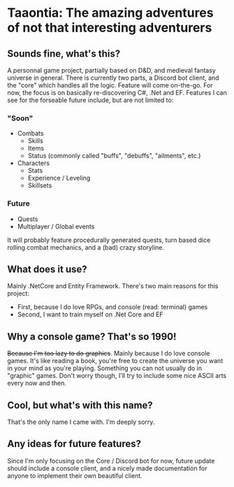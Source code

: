 # Taaontia: The amazing adventures of not that interesting adventurers


## Sounds fine, what's this?

A personnal game project, partially based on D&D, and medieval fantasy universe in general.
There is currently two parts, a Discord bot client, and the "core" which handles all the logic.
Feature will come on-the-go. For now, the focus is on basically re-discovering C#, .Net and EF.
Features I can see for the forseable future include, but are not limited to:
### "Soon"
- Combats
  - Skills
  - Items
  - Status (commonly called "buffs", "debuffs", "ailments", etc.)
- Characters
  - Stats
  - Experience / Leveling
  - Skillsets
### Future
- Quests
- Multiplayer / Global events

It will probably feature procedurally generated quests, turn based dice rolling combat mechanics, and a (bad) crazy storyline.


## What does it use?

Mainly .NetCore and Entity Framework. There's two main reasons for this project:
- First, because I do love RPGs, and console (read: terminal) games
- Second, I want to train myself on .Net Core and EF


## Why a console game? That's so 1990!

~~Because I'm too lazy to do graphics~~. Mainly because I do love console games. It's like reading a book, you're free to create the universe you want in your mind as you're playing.
Something you can not usually do in "graphic" games.
Don't worry though, I'll try to include some nice ASCII arts every now and then.


## Cool, but what's with this name?

That's the only name I came with. I'm deeply sorry.


## Any ideas for future features?

Since I'm only focusing on the Core / Discord bot for now, future update should include a console client, and a nicely made documentation for anyone to implement their own beautiful client.